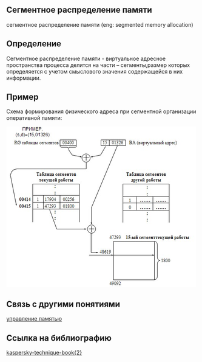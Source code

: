 ## Сегментное распределение памяти
сегментное распределение памяти (eng: segmented memory allocation) 

## Определение
Сегментное распределение памяти - виртуальное адресное пространства процесса делится на части – сегменты,размер которых определяется с учетом смыслового значения содержащейся в них информации. 
## Пример
Схема формирования физического адреса при сегментной организации оперативной памяти:

![segmented memory allocation](https://github.com/vernikkkkkkkkkkkkkkkkkkk/concept_new/blob/main/images/segmented%20memory%20allocation.jpg)
## Связь с другими понятиями
[управление памятью](https://github.com/vernikkkkkkkkkkkkkkkkkkk/concept_new/blob/main/concept/memory%20management.md)
## Cсылка на библиографию
[kaspersky-technique-book{2}](https://github.com/vernikkkkkkkkkkkkkkkkkkk/concept_new/blob/main/bibliography/kaspersky-technique-book%7B2%7D.md)


